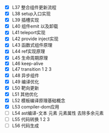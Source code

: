 - [x] L37 整合组件更新流程
- [x] L38 setup入口实现
- [x] L39 插槽实现
- [x] L40 组件emit 以及卸载
- [x] L41 teleport实现
- [x] L42 provide inject实现
- [x] L43 函数式组件原理
- [x] L44 ref实现原理
- [x] L45 生命周期原理
- [x] L46 keep-alive
- [x] L47 transition 1 2 3
- [x] L48 异步组件
- [x] L49 编译优化
- [x] L50 靶向更新
- [x] L51 其他优化
- [x] L52 模板编译原理基础概念
- [x] L53 compiler-dom应用
- [ ] L54 ast编译-文本 元素 元素属性 去除多余元素
- [ ] L55 代码转换 1 2 3
- [ ] L56 代码生成
